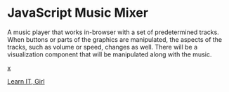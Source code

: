 # JavaScript Music Mixer

A music player that works in-browser with a set of predetermined tracks. When buttons or parts of the graphics are manipulated, the aspects of the tracks, such as volume or speed, changes as well. There will be a visualization component that will be manipulated along with the music.

[x](https://amusejsmixer.appspot.com)  

[Learn IT, Girl](https://www.learnitgirl.com)